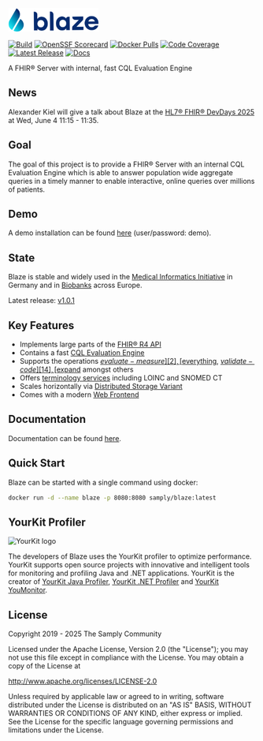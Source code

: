 <img src="docs/public/blaze-logo.svg" alt="Blaze" height="48">

[![Build](https://github.com/samply/blaze/actions/workflows/build.yml/badge.svg)](https://github.com/samply/blaze/actions/workflows/build.yml)
[![OpenSSF Scorecard](https://api.scorecard.dev/projects/github.com/samply/blaze/badge)](https://scorecard.dev/viewer/?uri=github.com/samply/blaze)
[![Docker Pulls](https://img.shields.io/docker/pulls/samply/blaze.svg)](https://hub.docker.com/r/samply/blaze/)
[![Code Coverage](https://codecov.io/gh/samply/blaze/branch/develop/graph/badge.svg)](https://codecov.io/gh/samply/blaze)
[![Latest Release](https://img.shields.io/github/v/release/samply/blaze?color=1874a7)][5]
[![Docs](https://img.shields.io/badge/Docs-blue.svg)](https://samply.github.io/blaze)

A FHIR® Server with internal, fast CQL Evaluation Engine

## News

Alexander Kiel will give a talk about Blaze at the [HL7® FHIR® DevDays 2025](https://www.devdays.com/program-2025) at Wed, June 4 11:15 - 11:35. 

## Goal

The goal of this project is to provide a FHIR® Server with an internal CQL Evaluation Engine which is able to answer population wide aggregate queries in a timely manner to enable interactive, online queries over millions of patients.

## Demo

A demo installation can be found [here](https://blaze.life.uni-leipzig.de/fhir) (user/password: demo).

## State

Blaze is stable and widely used in the [Medical Informatics Initiative](https://www.medizininformatik-initiative.de) in Germany and in [Biobanks](https://www.bbmri-eric.eu) across Europe.

Latest release: [v1.0.1][5]

## Key Features

* Implements large parts of the [FHIR® R4 API][1]
* Contains a fast [CQL Evaluation Engine][17]
* Supports the operations [$evaluate-measure][2], [$everything][13], [$validate-code][14], [$expand][15] amongst others
* Offers [terminology services][16] including LOINC and SNOMED CT
* Scales horizontally via [Distributed Storage Variant][18]
* Comes with a modern [Web Frontend][19]

## Documentation

Documentation can be found [here](https://samply.github.io/blaze).

## Quick Start

Blaze can be started with a single command using docker:

```sh
docker run -d --name blaze -p 8080:8080 samply/blaze:latest
```

## YourKit Profiler

![YourKit logo](https://www.yourkit.com/images/yklogo.png)

The developers of Blaze uses the YourKit profiler to optimize performance. YourKit supports open source projects with innovative and intelligent tools for monitoring and profiling Java and .NET applications. YourKit is the creator of [YourKit Java Profiler][6], [YourKit .NET Profiler][7] and [YourKit YouMonitor][8].

## License

Copyright 2019 - 2025 The Samply Community

Licensed under the Apache License, Version 2.0 (the "License"); you may not use this file except in compliance with the License. You may obtain a copy of the License at

http://www.apache.org/licenses/LICENSE-2.0

Unless required by applicable law or agreed to in writing, software distributed under the License is distributed on an "AS IS" BASIS, WITHOUT WARRANTIES OR CONDITIONS OF ANY KIND, either express or implied. See the License for the specific language governing permissions and limitations under the License.

[1]: <https://samply.github.io/blaze/api.html>
[2]: <https://samply.github.io/blaze/api/operation/measure-evaluate-measure.html>
[3]: <https://cql.hl7.org/tests.html>
[4]: <https://alexanderkiel.gitbook.io/blaze/deployment>
[5]: <https://github.com/samply/blaze/releases/tag/v1.0.1>
[6]: <https://www.yourkit.com/java/profiler/>
[7]: <https://www.yourkit.com/.net/profiler/>
[8]: <https://www.yourkit.com/youmonitor/>
[9]: <https://github.com/facebook/rocksdb/wiki/Setup-Options-and-Basic-Tuning#block-cache-size>
[10]: <https://github.com/facebook/rocksdb/wiki/RocksDB-Basics#multi-threaded-compactions>
[12]: <https://touchstone.aegis.net/touchstone/conformance/history?suite=FHIR4-0-1-Basic-Server&supportedOnly=true&suiteType=HL7_FHIR_SERVER&ownedBy=ALL&ps=10&published=true&pPass=0&strSVersion=6&format=ALL>
[13]: <https://samply.github.io/blaze/api/operation/patient-everything.html>
[14]: <https://samply.github.io/blaze/api/operation/code-system-validate-code.html>
[15]: <https://samply.github.io/blaze/api/operation/value-set-expand.html>
[16]: <https://samply.github.io/blaze/terminology-service.html>
[17]: <https://samply.github.io/blaze/cql-queries.html>
[18]: <https://samply.github.io/blaze/deployment/distributed-backend.html>
[19]: <https://samply.github.io/blaze/frontend.html>

